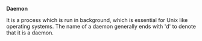 **Daemon**

It is a process which is run in background, which is essential for Unix like operating systems. The name of a daemon generally ends with 'd' to denote that it is a daemon.

